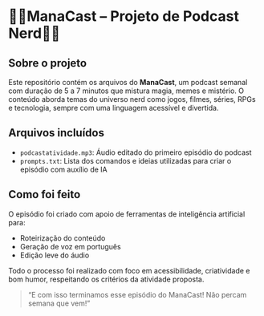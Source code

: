 # 🧙‍♂️ManaCast – Projeto de Podcast Nerd🧙‍♂️
 
## Sobre o projeto
Este repositório contém os arquivos do **ManaCast**, um podcast semanal com duração de 5 a 7 minutos que mistura magia, memes e mistério. O conteúdo aborda temas do universo nerd como jogos, filmes, séries, RPGs e tecnologia, sempre com uma linguagem acessível e divertida.

## Arquivos incluídos
- `podcastatividade.mp3`: Áudio editado do primeiro episódio do podcast  
- `prompts.txt`: Lista dos comandos e ideias utilizadas para criar o episódio com auxílio de IA  

## Como foi feito
O episódio foi criado com apoio de ferramentas de inteligência artificial para:
- Roteirização do conteúdo
- Geração de voz em português
- Edição leve do áudio

Todo o processo foi realizado com foco em acessibilidade, criatividade e bom humor, respeitando os critérios da atividade proposta.

> “E com isso terminamos esse episódio do ManaCast! Não percam semana que vem!”
